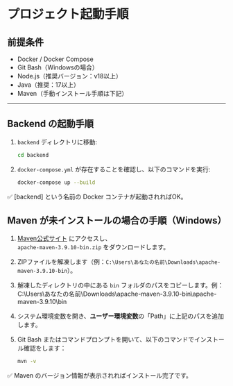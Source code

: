 # プロジェクト起動手順

## 前提条件

- Docker / Docker Compose
- Git Bash（Windowsの場合）
- Node.js（推奨バージョン：v18以上）
- Java（推奨：17以上）
- Maven（手動インストール手順は下記）

---

## Backend の起動手順

1. `backend` ディレクトリに移動:

   ```bash
   cd backend
2. `docker-compose.yml` が存在することを確認し、以下のコマンドを実行:
   
   ```bash
   docker-compose up --build

✅ [backend] という名前の Docker コンテナが起動されればOK。


## Maven が未インストールの場合の手順（Windows）

1. [Maven公式サイト](https://maven.apache.org/download.cgi) にアクセスし、  
   `apache-maven-3.9.10-bin.zip` をダウンロードします。

2. ZIPファイルを解凍します（例：`C:\Users\あなたの名前\Downloads\apache-maven-3.9.10-bin`）。

3. 解凍したディレクトリの中にある `bin` フォルダのパスをコピーします。例：C:\Users\あなたの名前\Downloads\apache-maven-3.9.10-bin\apache-maven-3.9.10\bin


4. システム環境変数を開き、**ユーザー環境変数**の「Path」に上記のパスを追加します。

5. Git Bash またはコマンドプロンプトを開いて、以下のコマンドでインストール確認をします：

   ```bash
   mvn -v

✅ Maven のバージョン情報が表示されればインストール完了です。

